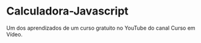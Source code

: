 # Calculadora-Javascript
Um dos aprendizados de um curso gratuito no YouTube do canal Curso em Vídeo.
